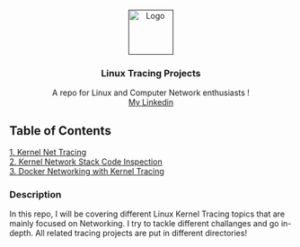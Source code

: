 <!-- PROJECT LOGO -->
<br />
<div align="center">
  <a href="">
    <img src="https://raw.githubusercontent.com/othneildrew/Best-README-Template/master/images/logo.png" alt="Logo" width="80" height="80">
  </a>

  <h3 align="center">Linux Tracing Projects</h3>

  <p align="center">
    A repo for Linux and Computer Network enthusiasts !
    <br />
    <a href="linkedin.com/in/ali-fathi-vafegh-84bb0a274/">My Linkedin</a>
  </p>
</div>

## Table of Contents

[1. Kernel Net Tracing](https://github.com/ShamsAli-fathi/Linux-Kernel-Tracing/tree/main/Kernel%20Net%20Tracing) <br />
[2. Kernel Network Stack Code Inspection](https://github.com/ShamsAli-fathi/Linux-Kernel-Tracing/tree/main/Kernel%20Network%20Stack%20Code%20Inspection) <br />
[3. Docker Networking with Kernel Tracing](https://github.com/ShamsAli-fathi/Linux-Kernel-Tracing/tree/main/Docker%20Networking%20with%20Kernel%20Tracing)

### Description

In this repo, I will be covering different Linux Kernel Tracing topics that are mainly focused on Networking. I try to tackle different challanges and go in-depth. All related tracing projects are put in different directories!
